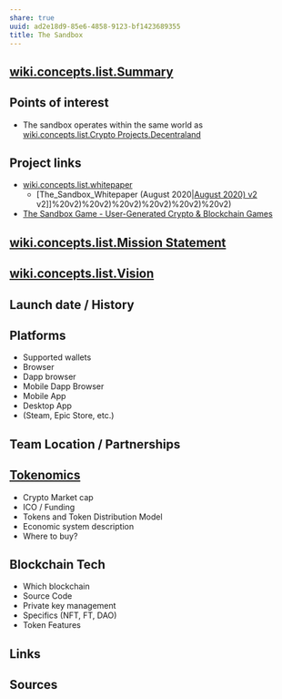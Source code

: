```yaml
---
share: true
uuid: ad2e18d9-85e6-4858-9123-bf1423689355
title: The Sandbox
---
```

## [wiki.concepts.list.Summary](/undefined)

## Points of interest

* The sandbox operates within the same world as [wiki.concepts.list.Crypto Projects.Decentraland](/undefined)

## Project links

* [wiki.concepts.list.whitepaper](/undefined)
  * [The_Sandbox_Whitepaper (August 2020|[August 2020) v2](/undefined) v2]]%20v2)%20v2)%20v2)%20v2)%20v2)%20v2)
* [The Sandbox Game - User-Generated Crypto & Blockchain Games](https://www.sandbox.game/en/)

## [wiki.concepts.list.Mission Statement](/undefined)

## [wiki.concepts.list.Vision](/undefined)

## Launch date / History

## Platforms

* Supported wallets
* Browser
* Dapp browser
* Mobile Dapp Browser
* Mobile App
* Desktop App
* (Steam, Epic Store, etc.)


## Team Location / Partnerships

## [Tokenomics](/undefined)

* Crypto Market cap
* ICO / Funding
* Tokens and Token Distribution Model
* Economic system description
* Where to buy?

## Blockchain Tech

* Which blockchain
* Source Code
* Private key management
* Specifics (NFT, FT, DAO)
* Token Features

## Links

## Sources
